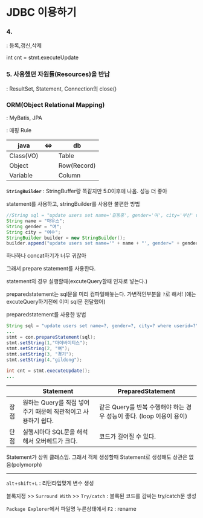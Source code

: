 # JDBC 이용하기

### 4.

 : 등록,갱신,삭제

 int cnt = stmt.executeUpdate

### 5. 사용했던 자원들(Resources)을 반납

 : ResultSet, Statement, Connection의 close()

### ORM(Object Relational Mapping)

 : MyBatis, JPA

 : 매핑 Rule

| java      | <=>  | db          |
| --------- | ---- | ----------- |
| Class(VO) |      | Table       |
| Object    |      | Row(Record) |
| Variable  |      | Column      |





__`StringBuilder`__ : StringBuffer랑 똑같지만 5.0이후에 나옴. 성능 더 좋아

statement를 사용하고, stringBuilder를 사용한 불편한 방법

```java
//String sql = "update users set name='길동홍', gender='여', city='부산' where userid='gildong';"
String name = "마우스";
String gender = "여";
String city = "여수";
StringBuilder builder = new StringBuilder();
builder.append("update users set name='" + name + "', gender=" + gender + "', city='" + city + "' where userid='gildong';")
```

하나하나 concat하기가 너무 귀찮아

그래서 prepare statement를 사용한다.

statement의 경우 실행할때(excuteQuery할때 인자로 넣는다.)

preparedstatement는 sql문을 미리 컴파일해놓는다. 가변적인부분을 `?`로 해서! (얘는 excuteQuery하기전에 이미 sql문 전달했어)

preparedstatement를 사용한 방법

```java
String sql = "update users set name=?, gender=?, city=? where userid=?";
...
stmt = con.prepareStatement(sql);
stmt.setString(1,"마이바이티스");
stmt.setString(2, "여");
stmt.setString(3, "경기");
stmt.setString(4,"gildong");
			
int cnt = stmt.executeUpdate();
...
```

|      | Statement                                                    | PreparedStatement                                            |
| ---- | ------------------------------------------------------------ | ------------------------------------------------------------ |
| 장점 | 원하는 Query를 직접 넣어주기 때문에 직관적이고 사용하기 쉽다. | 같은 Query를 반복 수행해야 하는 경우 성능이 좋다. (loop 이용이 용이) |
| 단점 | 실행시마다 SQL문을 해석해서 오버헤드가 크다.                 | 코드가 길어질 수 있다.                                       |

Statement가 상위 클래스임. 그래서 객체 생성할때 Statement로 생성해도 상관은 없음(polymorph)







---

`alt`+`shift`+`L` : 리턴타입맞게 변수 생성

블록지정 >> `Surround With` >> `Try/catch` : 블록된 코드를 감싸는 try/catch문 생성

`Package Explorer`에서 파일명 누른상태에서 `F2` : rename